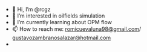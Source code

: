 - 👋 Hi, I’m @rcgz
- 👀 I’m interested in oilfields simulation
- 🌱 I’m currently learning about OPM flow
- 📫 How to reach me: romicuevaluna98@gmail.com/ gustavozambranosalazar@hotmail.com
-

<!---
rcgz/rcgz is a ✨ special ✨ repository because its `README.md` (this file) appears on your GitHub profile.
You can click the Preview link to take a look at your changes.
--->
